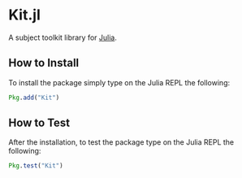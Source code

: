 # Kit.jl

A subject toolkit library for [Julia](http://julialang.org/).

## How to Install
To install the package simply type on the Julia REPL the following:
```Julia
Pkg.add("Kit")
```
## How to Test
After the installation, to test the package type on the Julia REPL the following:
```Julia
Pkg.test("Kit")
```